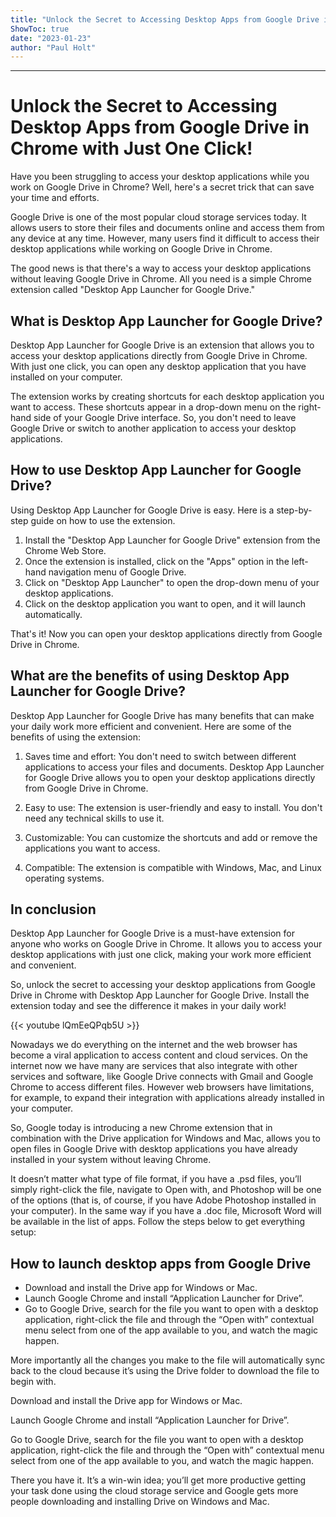 ```yaml
---
title: "Unlock the Secret to Accessing Desktop Apps from Google Drive in Chrome with Just One Click!"
ShowToc: true 
date: "2023-01-23"
author: "Paul Holt"
---
```

*****
# Unlock the Secret to Accessing Desktop Apps from Google Drive in Chrome with Just One Click!

Have you been struggling to access your desktop applications while you work on Google Drive in Chrome? Well, here's a secret trick that can save your time and efforts.

Google Drive is one of the most popular cloud storage services today. It allows users to store their files and documents online and access them from any device at any time. However, many users find it difficult to access their desktop applications while working on Google Drive in Chrome.

The good news is that there's a way to access your desktop applications without leaving Google Drive in Chrome. All you need is a simple Chrome extension called "Desktop App Launcher for Google Drive."

## What is Desktop App Launcher for Google Drive?

Desktop App Launcher for Google Drive is an extension that allows you to access your desktop applications directly from Google Drive in Chrome. With just one click, you can open any desktop application that you have installed on your computer.

The extension works by creating shortcuts for each desktop application you want to access. These shortcuts appear in a drop-down menu on the right-hand side of your Google Drive interface. So, you don't need to leave Google Drive or switch to another application to access your desktop applications.

## How to use Desktop App Launcher for Google Drive?

Using Desktop App Launcher for Google Drive is easy. Here is a step-by-step guide on how to use the extension.

1. Install the "Desktop App Launcher for Google Drive" extension from the Chrome Web Store.
2. Once the extension is installed, click on the "Apps" option in the left-hand navigation menu of Google Drive.
3. Click on "Desktop App Launcher" to open the drop-down menu of your desktop applications.
4. Click on the desktop application you want to open, and it will launch automatically.

That's it! Now you can open your desktop applications directly from Google Drive in Chrome.

## What are the benefits of using Desktop App Launcher for Google Drive?

Desktop App Launcher for Google Drive has many benefits that can make your daily work more efficient and convenient. Here are some of the benefits of using the extension:

1. Saves time and effort: You don't need to switch between different applications to access your files and documents. Desktop App Launcher for Google Drive allows you to open your desktop applications directly from Google Drive in Chrome.

2. Easy to use: The extension is user-friendly and easy to install. You don't need any technical skills to use it.

3. Customizable: You can customize the shortcuts and add or remove the applications you want to access.

4. Compatible: The extension is compatible with Windows, Mac, and Linux operating systems.

## In conclusion

Desktop App Launcher for Google Drive is a must-have extension for anyone who works on Google Drive in Chrome. It allows you to access your desktop applications with just one click, making your work more efficient and convenient.

So, unlock the secret to accessing your desktop applications from Google Drive in Chrome with Desktop App Launcher for Google Drive. Install the extension today and see the difference it makes in your daily work!

{{< youtube lQmEeQPqb5U >}} 



Nowadays we do everything on the internet and the web browser has become a viral application to access content and cloud services. On the internet now we have many are services that also integrate with other services and software, like Google Drive connects with Gmail and Google Chrome to access different files. However web browsers have limitations, for example, to expand their integration with applications already installed in your computer.
 
So, Google today is introducing a new Chrome extension that in combination with the Drive application for Windows and Mac, allows you to open files in Google Drive with desktop applications you have already installed in your system without leaving Chrome.
 
It doesn’t matter what type of file format, if you have a .psd files, you’ll simply right-click the file, navigate to Open with, and Photoshop will be one of the options (that is, of course, if you have Adobe Photoshop installed in your computer). In the same way if you have a .doc file, Microsoft Word will be available in the list of apps. Follow the steps below to get everything setup:
 
## How to launch desktop apps from Google Drive
 
- Download and install the Drive app for Windows or Mac.
 - Launch Google Chrome and install “Application Launcher for Drive”.
 - Go to Google Drive, search for the file you want to open with a desktop application, right-click the file and through the “Open with” contextual menu select from one of the app available to you, and watch the magic happen.

 
More importantly all the changes you make to the file will automatically sync back to the cloud because it’s using the Drive folder to download the file to begin with.
 
Download and install the Drive app for Windows or Mac.
 
Launch Google Chrome and install “Application Launcher for Drive”.
 
Go to Google Drive, search for the file you want to open with a desktop application, right-click the file and through the “Open with” contextual menu select from one of the app available to you, and watch the magic happen.
 
There you have it. It’s a win-win idea; you’ll get more productive getting your task done using the cloud storage service and Google gets more people downloading and installing Drive on Windows and Mac.




